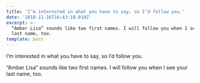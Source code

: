 ```yaml
---
title: 'I’m interested in what you have to say, so I’d follow you.'
date: '2018-11-16T16:43:10.010Z'
excerpt: >-
  “Amber Lisa” sounds like two first names. I will follow you when I see your
  last name, too.
template: post
---
```

I’m interested in what you have to say, so I’d follow you.

“Amber Lisa” sounds like two first names. I will follow you when I see your last name, too.
